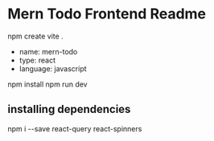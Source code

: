 # Mern Todo Frontend Readme

npm create vite .

- name: mern-todo
- type: react
- language: javascript

npm install
npm run dev

## installing dependencies

npm i --save react-query react-spinners
